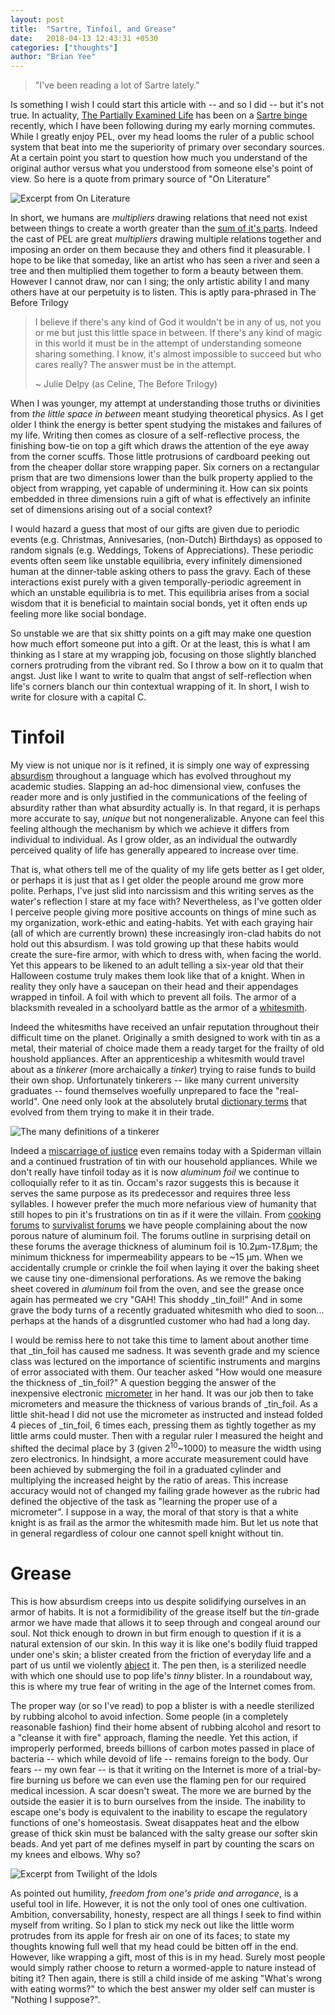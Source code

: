 ```yaml
---
layout: post
title:  "Sartre, Tinfoil, and Grease"
date:   2018-04-13 12:43:31 +0530
categories: ["thoughts"]
author: "Brian Yee"
---
```


>"I've been reading a lot of Sartre lately."

Is something I wish I could start this article with -- and so I did -- but it's not true.
In actuality, [The Partially Examined Life](https://partiallyexaminedlife.com) has been on a [Sartre binge](https://partiallyexaminedlife.com/2019/04/01/ep212-1-sartre/) recently, which I have been following during my early morning commutes.
While I greatly enjoy PEL, over my head looms the ruler of a public school system that beat into me the superiority of primary over secondary sources.
At a certain point you start to question how much you understand of the original author versus what you understood from someone else's point of view.
So here is a quote from primary source of "On Literature"

![Excerpt from On Literature]({{site.url}}/_images/sartre-quote.png)


In short, we humans are _multipliers_ drawing relations that need not exist between things to create a worth greater than the [sum of it's parts](https://en.wikipedia.org/wiki/Gestalt_psychology).
Indeed the cast of PEL are great _multipliers_ drawing multiple relations together and imposing an order on them because they and others find it pleasurable.
I hope to be like that someday, like an artist who has seen a river and seen a tree and then multiplied them together to form a beauty between them.
However I cannot draw, nor can I sing; the only artistic ability I and many others have at our perpetuity is to listen.
This is aptly para-phrased in The Before Trilogy

>I believe if there's any kind of God it wouldn't be in any of us, not you or me but just this little space in between. If there's any kind of magic in this world it must be in the attempt of understanding someone sharing something. I know, it's almost impossible to succeed but who cares really? The answer must be in the attempt.
>
>~ Julie Delpy (as Celine, The Before Trilogy)

When I was younger, my attempt at understanding those truths or divinities from _the little space in between_ meant studying theoretical physics.
As I get older I think the energy is better spent studying the mistakes and failures of my life.
Writing then comes as closure of a self-reflective process, the finishing bow-tie on top a gift which draws the attention of the eye away from the corner scuffs.
Those little protrusions of cardboard peeking out from the cheaper dollar store wrapping paper.
Six corners on a rectangular prism that are two dimensions lower than the bulk property applied to the object from wrapping, yet capable of undermining it.
How can six points embedded in three dimensions ruin a gift of what is effectively an infinite set of dimensions arising out of a social context?

I would hazard a guess that most of our gifts are given due to periodic events (e.g. Christmas, Annivesaries, (non-Dutch) Birthdays) as opposed to random signals (e.g. Weddings, Tokens of Appreciations).
These periodic events often seem like unstable equilibria, every infinitely dimensioned human at the dinner-table asking others to pass the gravy.
Each of these interactions exist purely with a given temporally-periodic agreement in which an unstable equilibria is to met.
This equilibria arises from a social wisdom that it is beneficial to maintain social bonds, yet it often ends up feeling more like social bondage.

So unstable we are that six shitty points on a gift may make one question how much effort someone put into a gift.
Or at the least, this is what I am thinking as I stare at my wrapping job, focusing on those slightly blanched corners protruding from the vibrant red.
So I throw a bow on it to qualm that angst.
Just like I want to write to qualm that angst of self-reflection when life's corners blanch our thin contextual wrapping of it.
In short, I wish to write for closure with a capital C.

# Tinfoil

My view is not unique nor is it refined, it is simply one way of expressing [absurdism](https://en.wikipedia.org/wiki/Absurdism) throughout a language which has evolved throughout my academic studies.
Slapping an ad-hoc dimensional view, confuses the reader more and is only justified in the communications of the feeling of absurdity rather than what absurdity actually is.
In that regard, it is perhaps more accurate to say, _unique_ but not nongeneralizable.
Anyone can feel this feeling although the mechanism by which we achieve it differs from individual to individual.
As I grow older, as an individual the outwardly perceived quality of life has generally appeared to increase over time.

That is, what others tell me of the quality of my life gets better as I get older, or perhaps it is just that as I get older the people around me grow more polite.
Perhaps, I've just slid into narcissism and this writing serves as the water's reflection I stare at my face with?
Nevertheless, as I've gotten older I perceive people giving more positive accounts on things of mine such as my organization, work-ethic and eating-habits.
Yet with each graying hair (all of which are currently brown) these increasingly iron-clad habits do not hold out this absurdism.
I was told growing up that these habits would create the sure-fire armor, with which to dress with, when facing the world. 
Yet this appears to be likened to an adult telling a six-year old that their Halloween costume truly makes them look like that of a knight. 
When in reality they only have a saucepan on their head and their appendages wrapped in tinfoil.
A foil with which to prevent all foils.
The armor of a blacksmith revealed in a schoolyard battle as the armor of a [whitesmith](https://en.wikipedia.org/wiki/Tinsmith).

Indeed the whitesmiths have received an unfair reputation throughout their difficult time on the planet.
Originally a smith designed to work with tin as a metal, their material of choice made them a ready target for the frailty of old houshold appliances.
After an apprenticeship a whitesmith would travel about as a _tinkerer_ (more archaically a _tinker_) trying to raise funds to build their own shop.
Unfortunately tinkerers -- like many current university graduates -- found themselves woefully unprepared to face the "real-world".
One need only look at the absolutely brutal [dictionary terms](https://www.dictionary.com/browse/tinkerer) that evolved from them trying to make it in their trade.

![The many definitions of a tinkerer]({{site.url}}/_images/tinkerer.pg)

Indeed a [miscarriage of justice](https://en.wikipedia.org/wiki/Miscarriage_of_justice) even remains today with a Spiderman villain and a continued frustration of tin with our household appliances.
While we don't really have tinfoil today as it is now _aluminum foil_ we continue to colloquially refer to it as tin. 
Occam's razor suggests this is because it serves the same purpose as its predecessor and requires three less syllables.
I however prefer the much more nefarious view of humanity that still hopes to pin it's frustrations on tin as if it were the villain.
From [cooking forums](https://cooking.stackexchange.com/questions/64219/is-aluminum-foil-porous) to [survivalist forums](https://www.survivalistboards.com/showthread.php?t=117680) we have people complaining about the now porous nature of aluminum foil.
The forums outline in surprising detail on these forums the average thickness of aluminum foil is 10.2µm-17.8µm; the minimum thickness for impermeability appears to be ~15 µm.
When we accidentally crumple or crinkle the foil when laying it over the baking sheet we cause tiny one-dimensional perforations.
As we remove the baking sheet covered in _aluminum_ foil from the oven, and see the grease once again has permeated we cry "GAH! This shoddy _tin_foil!" And in some grave the body turns of a recently graduated whitesmith who died to soon... perhaps at the hands of a disgruntled customer who had had a long day.

I would be remiss here to not take this time to lament about another time that _tin_foil has caused me sadness.
It was seventh grade and my science class was lectured on the importance of scientific instruments and margins of error associated with them.
Our teacher asked "How would one measure the thickness of _tin_foil?" A question begging the answer of the inexpensive electronic [micrometer](https://en.wikipedia.org/wiki/Micrometer) in her hand.
It was our job then to take micrometers and measure the thickness of various brands of _tin_foil.
As a little shit-head  I did not use the micrometer as instructed and instead folded 4 pieces of _tin_foil, 6 times each, pressing them as tightly together as my little arms could muster.
Then with a regular ruler I measured the height and shifted the decimal place by 3 (given 2<sup>10</sup>~1000) to measure the width using zero electronics.
In hindsight, a more accurate measurement could have been achieved by submerging the foil in a graduated cylinder and multiplying the increased height by the ratio of areas.
This increase accuracy would not of changed my failing grade however as the rubric had defined the objective of the task as "learning the proper use of a micrometer". 
I suppose in a way, the moral of that story is that a white knight is as frail as the armor the whitesmith made him. 
But let us note that in general regardless of colour one cannot spell knight without tin.

# Grease

This is how absurdism creeps into us despite solidifying ourselves in an armor of habits.
It is not a formidibility of the grease itself but the _tin_-grade armor we have made that allows it to seep through and congeal around our soul.
Not thick enough to drown in but firm enough to question if it is a natural extension of our skin.
In this way it is like one's bodily fluid trapped under one's skin; a blister created from the friction of everyday life and a part of us until we violently [abject](https://en.wikipedia.org/wiki/Abjection) it.
The pen then, is a sterilized needle with which one should use to pop life's _tinny_ blister.
In a roundabout way, this is where my true fear of writing in the age of the Internet comes from.

The proper way (or so I've read) to pop a blister is with a needle sterilized by rubbing alcohol to avoid infection.
Some people (in a completely reasonable fashion) find their home absent of rubbing alcohol and resort to a "cleanse it with fire" approach, flaming the needle.
Yet this action, if improperly performed, breeds billions of carbon motes passed in place of bacteria -- which while devoid of life -- remains foreign to the body. 
Our fears -- my own fear -- is that it writing on the Internet is more of a trial-by-fire burning us before we can even use the flaming pen for our required medical incession.
A scar doesn't sweat.
The more we are burned by the outside the easier it is to burn ourselves from the inside.
The inability to escape one's body is equivalent to the inability to escape the regulatory functions of one's homeostasis.
Sweat disappates heat and the elbow grease of thick skin must be balanced with the salty grease our softer skin beads.
And yet part of me defines myself in part by counting the scars on my knees and elbows. Why so?

![Excerpt from Twilight of the Idols]({{site.url}}/_images/nietzsche-quote.png)

As pointed out humility, _freedom from one's pride and arrogance_, is a useful tool in life. 
However, it is not the only tool of ones one cultivation. 
Ambition, conversability, honesty, respect are all things I seek to find within myself from writing. 
So I plan to stick my neck out like the little worm protrudes from its apple for fresh air on one of its faces; to state my thoughts knowing full well that my head could be bitten off in the end. 
However, like wrapping a gift, most of this is in my head.
Surely most people would simply rather choose to return a wormed-apple to nature instead of biting it?
Then again, there is still a child inside of me asking "What's wrong with eating worms?" to which the best answer my older self can muster is "Nothing I suppose?".
